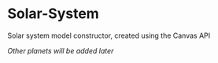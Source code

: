 # Solar-System
Solar system model constructor, created using the Canvas API

_Other planets will be added later_
